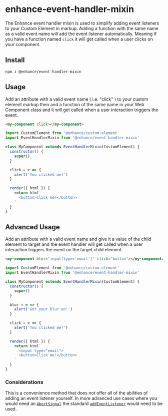 # enhance-event-handler-mixin
The Enhance event handler mixin is used to simplify adding event listeners to your Custom Element in markup.
Adding a function with the same name as a valid event name will add the event listener automatically.
Meaning if you have a function named `click` it will get called when a user clicks on your component.

## Install
`npm i @enhance/event-handler-mixin`

## Usage
Add an attribute with a valid event name ( i.e. "click" ) to your custom element markup then and a function of the same name in your Web Component class and it will get called when a user interaction triggers the event.

```html
<my-component click></my-component>
```

```javascript
import CustomElement from '@enhance/custom-element'
import EventHandlerMixin from '@enhance/event-handler-mixin'

class MyComponent extends EventHandlerMixin(CustomElement) {
  constructor() {
    super()
  }

  click = e => {
    alert('You clicked me!')
  }

  render({ html }) {
    return html`
      <button>Click me!</button>
    `
  }
}
```

## Advanced Usage
Add an attribute with a valid event name and give it a value of the child element to target and the event handler will get called when a user interaction triggers the event on the target child element.

```html
<my-component blur="input[type='email']" click="button"></my-component>
```

```javascript
import CustomElement from '@enhance/custom-element'
import EventHandlerMixin from '@enhance/event-handler-mixin'

class MyComponent extends EventHandlerMixin(CustomElement) {
  constructor() {
    super()
  }

  blur = e => {
    alert('Get your blur on!')
  }

  click = e => {
    alert('You clicked me!')
  }

  render({ html }) {
    return html`
      <input type="email">
      <button>Click me!</button>
    `
  }
}
```
### Considerations
This is a convenience method that does not offer all of the abilities of adding an event listener yourself.
In more advanced use cases where you would need an [`AbortSignal`](https://developer.mozilla.org/en-US/docs/Web/API/AbortSignal) the standard [`addEventListener`](https://developer.mozilla.org/en-US/docs/Web/API/EventTarget/addEventListener) would need to be used.




